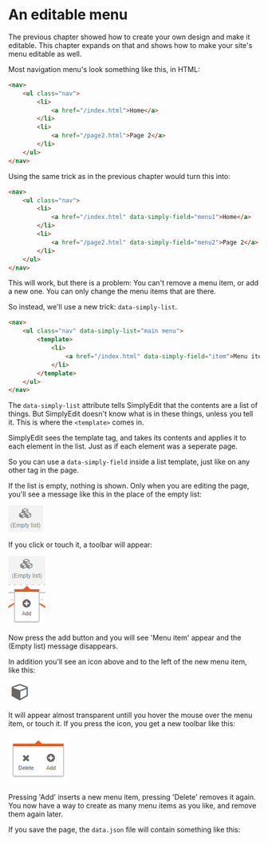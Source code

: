 # An editable menu

The previous chapter showed how to create your own design and make it editable. This chapter expands on that and shows how to make your site's menu editable as well.

Most navigation menu's look something like this, in HTML:

```html
<nav>
    <ul class="nav">
        <li>
            <a href="/index.html">Home</a>
        </li>
        <li>
            <a href="/page2.html">Page 2</a>
        </li>
    </ul>
</nav>
```

Using the same trick as in the previous chapter would turn this into:

```html
<nav>
    <ul class="nav">
        <li>
            <a href="/index.html" data-simply-field="menu1">Home</a>
        </li>
        <li>
            <a href="/page2.html" data-simply-field="menu2">Page 2</a>
        </li>
    </ul>
</nav>
```

This will work, but there is a problem: You can't remove a menu item, or add a new one. You can only change the menu items that are there.

So instead, we'll use a new trick: `data-simply-list`.

```html
<nav>
    <ul class="nav" data-simply-list="main menu">
        <template>
            <li>
                <a href="/index.html" data-simply-field="item">Menu item</a>
            </li>
        </template>
    </ul>
</nav>
```

The `data-simply-list` attribute tells SimplyEdit that the contents are a list of things. But SimplyEdit doesn't know what is in these things, unless you tell it. This is where the `<template>` comes in. 

SimplyEdit sees the template tag, and takes its contents and applies it to each element in the list. Just as if each element was a seperate page.

So you can use a `data-simply-field` inside a list template, just like on any other tag in the page.

If the list is empty, nothing is shown. Only when you are editing the page, you'll see a message like this in the place of the empty list:

![(Empty list)](emptylist.png)

If you click or touch it, a toolbar will appear:

![(Empty list - Add)](emptylist-add.png)

Now press the add button and you will see 'Menu item' appear and the (Empty list) message disappears.

In addition you'll see an icon above and to the left of the new menu item, like this:

![(List item)](listitem.png)

It will appear almost transparent untill you hover the mouse over the menu item, or touch it. If you press the icon, you get a new toolbar like this:

![(List item - Toolbar)](listitem-toolbar.png)

Pressing 'Add' inserts a new menu item, pressing 'Delete' removes it again. You now have a way to create as many menu items as you like, and remove them again later.

If you save the page, the `data.json` file will contain something like this:

